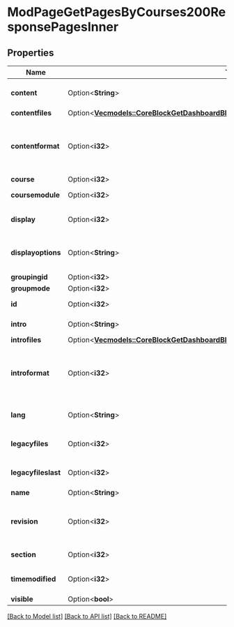 # ModPageGetPagesByCourses200ResponsePagesInner

## Properties

Name | Type | Description | Notes
------------ | ------------- | ------------- | -------------
**content** | Option<**String**> | Page content | [optional][default to null]
**contentfiles** | Option<[**Vec<models::CoreBlockGetDashboardBlocks200ResponseBlocksInnerContentsFilesInner>**](core_block_get_dashboard_blocks_200_response_blocks_inner_contents_files_inner.md)> |  | [optional]
**contentformat** | Option<**i32**> | content format (1 = HTML, 0 = MOODLE, 2 = PLAIN, or 4 = MARKDOWN) | [optional]
**course** | Option<**i32**> | Course id | [optional]
**coursemodule** | Option<**i32**> | Course module id | [optional]
**display** | Option<**i32**> | How to display the page | [optional][default to null]
**displayoptions** | Option<**String**> | Display options (width, height) | [optional][default to null]
**groupingid** | Option<**i32**> | Group id | [optional]
**groupmode** | Option<**i32**> | Group mode | [optional]
**id** | Option<**i32**> | Activity instance id | [optional]
**intro** | Option<**String**> | Activity introduction | [optional]
**introfiles** | Option<[**Vec<models::CoreBlockGetDashboardBlocks200ResponseBlocksInnerContentsFilesInner>**](core_block_get_dashboard_blocks_200_response_blocks_inner_contents_files_inner.md)> |  | [optional]
**introformat** | Option<**i32**> | intro format (1 = HTML, 0 = MOODLE, 2 = PLAIN, or 4 = MARKDOWN) | [optional]
**lang** | Option<**String**> | Forced activity language | [optional]
**legacyfiles** | Option<**i32**> | Legacy files flag | [optional][default to null]
**legacyfileslast** | Option<**i32**> | Legacy files last control flag | [optional][default to null]
**name** | Option<**String**> | Activity name | [optional]
**revision** | Option<**i32**> | Incremented when after each file changes, to avoid cache | [optional]
**section** | Option<**i32**> | Course section id | [optional]
**timemodified** | Option<**i32**> | Last time the page was modified | [optional][default to null]
**visible** | Option<**bool**> | Visible | [optional]

[[Back to Model list]](../README.md#documentation-for-models) [[Back to API list]](../README.md#documentation-for-api-endpoints) [[Back to README]](../README.md)


